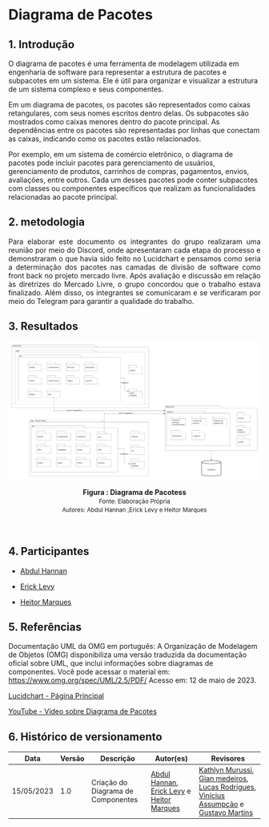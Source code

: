 # Diagrama de Pacotes

## 1. Introdução

O diagrama de pacotes é uma ferramenta de modelagem utilizada em engenharia de software para representar a estrutura de pacotes e subpacotes em um sistema. Ele é útil para organizar e visualizar a estrutura de um sistema complexo e seus componentes.

Em um diagrama de pacotes, os pacotes são representados como caixas retangulares, com seus nomes escritos dentro delas. Os subpacotes são mostrados como caixas menores dentro do pacote principal. As dependências entre os pacotes são representadas por linhas que conectam as caixas, indicando como os pacotes estão relacionados.

Por exemplo, em um sistema de comércio eletrônico, o diagrama de pacotes pode incluir pacotes para gerenciamento de usuários, gerenciamento de produtos, carrinhos de compras, pagamentos, envios, avaliações, entre outros. Cada um desses pacotes pode conter subpacotes com classes ou componentes específicos que realizam as funcionalidades relacionadas ao pacote principal.

## 2. metodologia

<p align="justify">
    Para elaborar este documento os integrantes do grupo realizaram uma reunião por meio do Discord, onde apresentaram cada etapa do processo e demonstraram o que havia sido feito no Lucidchart e pensamos como seria a determinação dos pacotes nas camadas de divisão de software como front back no projeto mercado livre. Após avaliação e discussão em relação às diretrizes do Mercado Livre, o grupo concordou que o trabalho estava finalizado. Além disso, os integrantes se comunicaram e se verificaram por meio do Telegram para garantir a qualidade do trabalho.
</p>

## 3. Resultados

![Diagrama de Pacotes](../../Assets/Componentes-pacotes-Implantacao/diagramadepacotes.jpeg)

<figcaption align='center'>
    <b>Figura : Diagrama de Pacotess</b>
    <br><small>Fonte: Elaboração Própria</small>
    <br><small>Autores: Abdul Hannan ,Erick Levy e Heitor Marques</small>
</figcaption>
<br>
<br>



## 4. Participantes

- [Abdul Hannan](https://github.com/hannanhunny01)

- [Erick Levy](https://github.com/Ericklevy)

- [Heitor Marques](https://github.com/heitormsb)

## 5. Referências

Documentação UML da OMG em português: A Organização de Modelagem de Objetos (OMG) disponibiliza uma versão traduzida da documentação oficial sobre UML, que inclui informações sobre diagramas de componentes. Você pode acessar o material em: https://www.omg.org/spec/UML/2.5/PDF/ Acesso em: 12 de maio de 2023.


[Lucidchart - Página Principal](https://www.lucidchart.com/pages/?gspk=eXVsaWFzYWRvdmExOTMz&gsxid=kYBpGkxU1XWV&pscd=try.lucid.co&sid=3CelFZqZJbPzD05cQdLVXoKoMG9zXFuah1JlSyx9uaYSFt)<br>

[YouTube - Vídeo sobre Diagrama de Pacotes](https://www.youtube.com/watch?v=o4srs54NciI)<br>

## 6. Histórico de versionamento

|Data | Versão | Descrição | Autor(es)|Revisores|
| -- | -- | -- | -- |--|
|15/05/2023|1.0|Criação do Diagrama de Componentes| [Abdul Hannan](https://github.com/hannanhunny01), [Erick Levy](https://github.com/Ericklevy) e [Heitor Marques](https://github.com/heitormsb)| [Kathlyn Murussi](https://github.com/klmurussi), [Gian medeiros](https://github.com/GianMedeiros), [Lucas Rodrigues](https://github.com/nickby2), [Vinícius Assumpção](https://github.com/viniman27) e [Gustavo Martins](https://github.com/gustavomartins-github) |